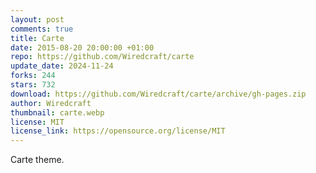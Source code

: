 ```yaml
---
layout: post
comments: true
title: Carte
date: 2015-08-20 20:00:00 +01:00
repo: https://github.com/Wiredcraft/carte
update_date: 2024-11-24
forks: 244
stars: 732
download: https://github.com/Wiredcraft/carte/archive/gh-pages.zip
author: Wiredcraft
thumbnail: carte.webp
license: MIT
license_link: https://opensource.org/license/MIT
---
```


Carte theme.
